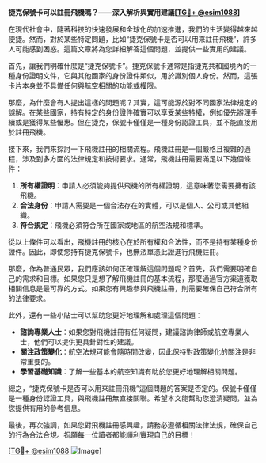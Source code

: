 **捷克保號卡可以註冊飛機嗎？——深入解析與實用建議[[TG💪+ @esim1088](https://t.me/s/esim1088)]**

在現代社會中，隨著科技的快速發展和全球化的加速推進，我們的生活變得越來越便捷。然而，對於某些特定問題，比如“捷克保號卡是否可以用來註冊飛機”，許多人可能感到困惑。這篇文章將為您詳細解答這個問題，並提供一些實用的建議。

首先，讓我們明確什麼是“捷克保號卡”。捷克保號卡通常是指捷克共和國境內的一種身份證明文件，它與其他國家的身份證件類似，用於識別個人身份。然而，這張卡片本身並不具備任何與航空相關的功能或權限。

那麼，為什麼會有人提出這樣的問題呢？其實，這可能源於對不同國家法律規定的誤解。在某些國家，持有特定的身份證件確實可以享受某些特權，例如優先辦理手續或是獲得某些優惠。但在捷克，保號卡僅僅是一種身份認證工具，並不能直接用於註冊飛機。

接下來，我們來探討一下飛機註冊的相關流程。飛機註冊是一個嚴格且複雜的過程，涉及到多方面的法律規定和技術要求。通常，飛機註冊需要滿足以下幾個條件：

1. **所有權證明**：申請人必須能夠提供飛機的所有權證明，這意味著您需要擁有該飛機。
2. **合法身份**：申請人需要是一個合法存在的實體，可以是個人、公司或其他組織。
3. **符合規定**：飛機必須符合所在國家或地區的航空法規和標準。

從以上條件可以看出，飛機註冊的核心在於所有權和合法性，而不是持有某種身份證件。因此，即使您持有捷克保號卡，也無法單憑此證進行飛機註冊。

那麼，作為普通民眾，我們應該如何正確理解這個問題呢？首先，我們需要明確自己的需求和目標。如果您只是想了解飛機註冊的基本流程，那麼通過官方渠道獲取相關信息是最可靠的方式。如果您有興趣參與飛機註冊，則需要確保自己符合所有的法律要求。

此外，還有一些小貼士可以幫助您更好地理解和處理這個問題：

- **諮詢專業人士**：如果您對飛機註冊有任何疑問，建議諮詢律師或航空專業人士，他們可以提供更具針對性的建議。
- **關注政策變化**：航空法規可能會隨時間改變，因此保持對政策變化的關注是非常重要的。
- **學習基礎知識**：了解一些基本的航空知識有助於您更好地理解相關問題。

總之，“捷克保號卡是否可以用來註冊飛機”這個問題的答案是否定的。保號卡僅僅是一種身份認證工具，與飛機註冊無直接關聯。希望本文能幫助您澄清疑問，並為您提供有用的參考信息。

最後，再次強調，如果您對飛機註冊感興趣，請務必遵循相關法律法規，確保自己的行為合法合規。祝願每一位讀者都能順利實現自己的目標！

[[TG💪+ @esim1088](https://t.me/s/esim1088) ![Image](https://i.postimg.cc/4NQfJmqS/Snipaste-2025-05-13-00-14-12.png)]